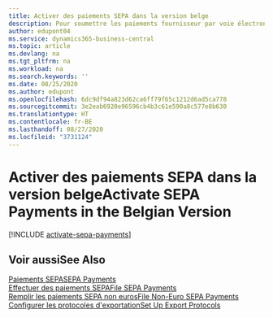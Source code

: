 ```yaml
---
title: Activer des paiements SEPA dans la version belge
description: Pour soumettre les paiements fournisseur par voie électronique au format de paiement Single Euro Payments Area (SEPA) ISO 20022, vous devez configurer des conditions préalables pour l'activation des paiements SEPA.
author: edupont04
ms.service: dynamics365-business-central
ms.topic: article
ms.devlang: na
ms.tgt_pltfrm: na
ms.workload: na
ms.search.keywords: ''
ms.date: 08/25/2020
ms.author: edupont
ms.openlocfilehash: 6dc9df94a823d62ca6ff79f65c1212d6ad5ca778
ms.sourcegitcommit: 3e2eab6920e96596cb4b3c61e590a8c577e8b630
ms.translationtype: HT
ms.contentlocale: fr-BE
ms.lasthandoff: 08/27/2020
ms.locfileid: "3731124"
---
```

# <a name="activate-sepa-payments-in-the-belgian-version"></a><span data-ttu-id="97057-103">Activer des paiements SEPA dans la version belge</span><span class="sxs-lookup"><span data-stu-id="97057-103">Activate SEPA Payments in the Belgian Version</span></span>

[!INCLUDE [activate-sepa-payments](../includes/BENL/activate-sepa-payments.md)]

## <a name="see-also"></a><span data-ttu-id="97057-104">Voir aussi</span><span class="sxs-lookup"><span data-stu-id="97057-104">See Also</span></span>  

[<span data-ttu-id="97057-105">Paiements SEPA</span><span class="sxs-lookup"><span data-stu-id="97057-105">SEPA Payments</span></span>](sepa-payments.md)  
[<span data-ttu-id="97057-106">Effectuer des paiements SEPA</span><span class="sxs-lookup"><span data-stu-id="97057-106">File SEPA Payments</span></span>](how-to-file-sepa-payments.md)  
[<span data-ttu-id="97057-107">Remplir les paiements SEPA non euros</span><span class="sxs-lookup"><span data-stu-id="97057-107">File Non-Euro SEPA Payments</span></span>](how-to-file-non-euro-sepa-payments.md)  
[<span data-ttu-id="97057-108">Configurer les protocoles d'exportation</span><span class="sxs-lookup"><span data-stu-id="97057-108">Set Up Export Protocols</span></span>](how-to-set-up-export-protocols.md)  
